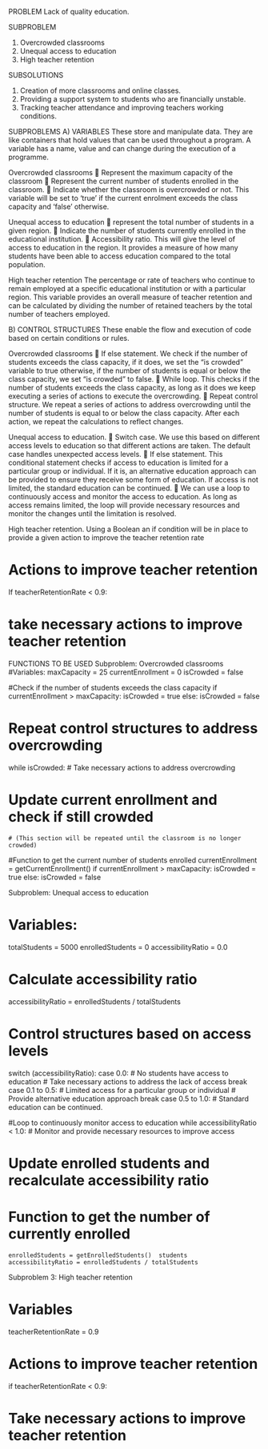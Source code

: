 PROBLEM
Lack of quality education.

 SUBPROBLEM
1.	Overcrowded classrooms
2.	Unequal access to education
3.	High teacher retention
   
SUBSOLUTIONS
1. Creation of more classrooms and online classes.
2. Providing a support system to students who are financially unstable.
3. Tracking teacher attendance and improving teachers working conditions.
   
 SUBPROBLEMS
A)  VARIABLES
These store and manipulate data. They are like containers that hold values that can be used throughout a program. A variable has a name, value and can change during the execution of a programme.

Overcrowded classrooms
	Represent the maximum capacity of the classroom
	Represent the current number of students enrolled in the classroom.
	Indicate whether the classroom is overcrowded or not. This variable will be set to ‘true’ if the current enrolment exceeds the class capacity and ‘false’ otherwise.

 Unequal access to education 
	represent the total number of students in a given region.
	Indicate the number of students currently enrolled in the educational institution.
	Accessibility ratio. This will give the level of access to education in the region. It provides a measure of how many students have been able to access education compared to the total population.

High teacher retention
The percentage or rate of teachers who continue to remain employed at a specific educational institution or with a particular region. This variable provides an overall measure of teacher retention and can be calculated by dividing the number of retained teachers by the total number of teachers employed.

B) CONTROL STRUCTURES
These enable the flow and execution of code based on certain conditions or rules.

Overcrowded classrooms
	If else statement. We check if the number of students exceeds the class capacity, if it does, we set the “is crowded” variable to true otherwise, if the number of students is equal or below the class capacity, we set “is crowded” to false.
	While loop. This checks if the number of students exceeds the class capacity, as long as it does we keep executing a series of actions to execute the overcrowding.
	Repeat control structure. We repeat a series of actions to address overcrowding until the number of students is equal to or below the class capacity. After each action, we repeat the calculations to reflect changes.

 Unequal access to education.
	Switch case. We use this based on different access levels to education so that different actions are taken. The default case handles unexpected access levels.
	If else statement. This conditional statement checks if access to education is limited for a particular group or individual. If it is, an alternative education approach can be provided to ensure they receive some form of education. If access is not limited, the standard education can be continued.
	We can use a loop to continuously access and monitor the access to education. As long as access remains limited, the loop will provide necessary resources and monitor the changes until the limitation is resolved.

High teacher retention.
Using a Boolean an if condition will be in place to provide a given action to improve the teacher retention rate
# Actions to improve teacher retention
If teacherRetentionRate < 0.9:
# take necessary actions to improve teacher retention

FUNCTIONS TO BE USED 
Subproblem: Overcrowded classrooms
#Variables:
maxCapacity = 25
currentEnrollment = 0
isCrowded = false

#Check if the number of students exceeds the class capacity
if currentEnrollment > maxCapacity:
    isCrowded = true
else:
    isCrowded = false

# Repeat control structures to address overcrowding
while isCrowded:
    # Take necessary actions to address overcrowding

 # Update current enrollment and check if still crowded
    # (This section will be repeated until the classroom is no longer crowded)
#Function to get the current number of students enrolled
    currentEnrollment = getCurrentEnrollment()
    if currentEnrollment > maxCapacity:
        isCrowded = true
    else:
        isCrowded = false

Subproblem: Unequal access to education
# Variables:
totalStudents = 5000
enrolledStudents = 0
accessibilityRatio = 0.0

# Calculate accessibility ratio
accessibilityRatio = enrolledStudents / totalStudents

# Control structures based on access levels
switch (accessibilityRatio):
    case 0.0:
        # No students have access to education
        # Take necessary actions to address the lack of access
        break
    case 0.1 to 0.5:
        # Limited access for a particular group or individual
        # Provide alternative education approach
        break
    case 0.5 to 1.0:
        # Standard education can be continued.

#Loop to continuously monitor access to education
while accessibilityRatio < 1.0:
    # Monitor and provide necessary resources to improve access
    
# Update enrolled students and recalculate accessibility ratio
# Function to get the number of currently enrolled
    enrolledStudents = getEnrolledStudents()  students
    accessibilityRatio = enrolledStudents / totalStudents

Subproblem 3: High teacher retention
# Variables
teacherRetentionRate = 0.9
# Actions to improve teacher retention
if teacherRetentionRate < 0.9:
# Take necessary actions to improve teacher retention
    

